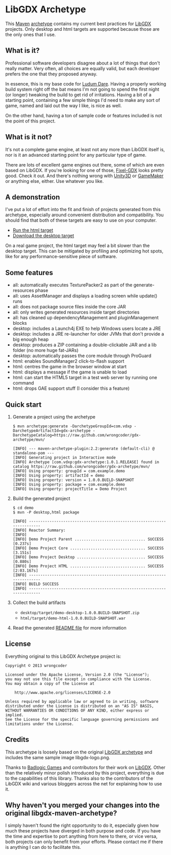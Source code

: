 # LibGDX Archetype

This [Maven](https://maven.apache.org/) [archetype](https://maven.apache.org/guides/introduction/introduction-to-archetypes.html) contains my current best practices for [LibGDX](http://libgdx.badlogicgames.com/) projects. Only desktop and html targets are supported because those are the only ones that I use.

## What is it?

Professional software developers disagree about a lot of things that don't really matter. Very often, all choices are equally valid, but each developer prefers the one that they proposed anyway.

In essence, this is my base code for [Ludum Dare](http://www.ludumdare.com/compo/). Having a properly working build system right off the bat means I'm not going to spend the first night (or longer) tweaking the build to get rid of irritations. Having a bit of a starting point, containing a few simple things I'd need to make any sort of game, named and laid out the way I like, is nice as well.

On the other hand, having a ton of sample code or features included is not the point of this project.

## What is it not?

It's not a complete game engine, at least not any more than LibGDX itself is, nor is it an advanced starting point for any particular type of game.

There are lots of excellent game engines out there, some of which are even based on LibGDX. If you're looking for one of those, [Fixel-GDX](https://github.com/flixel-gdx/flixel-gdx) looks pretty good. Check it out. And there's nothing wrong with [Unity3D](http://unity3d.com/unity/download/) or [GameMaker](http://www.yoyogames.com/studio) or anything else, either. Use whatever you like.

## A demonstration

I've put a lot of effort into the fit and finish of projects generated from this archetype, especially around convenient distribution and compatibility. You should find that both of these targets are easy to use on your computer.

* [Run the html target](http://wrongcoder.github.io/gdx-archetype/demo/)
* [Download the desktop target](http://wrongcoder.github.io/gdx-archetype/demo/demo-desktop-1.0.0.BUILD-SNAPSHOT.zip)

On a real game project, the html target may feel a bit slower than the desktop target. This can be mitigated by profiling and optimizing hot spots, like for any performance-sensitive piece of software.

## Some features

* all: automatically executes TexturePacker2 as part of the generate-resources phase
* all: uses AssetManager and displays a loading screen while update() runs
* all: does not package source files inside the core JAR
* all: only writes generated resources inside target directories
* all: has cleaned up dependencyManagement and pluginManagement blocks
* desktop: includes a Launch4j EXE to help Windows users locate a JRE
* desktop: includes a JRE re-launcher for older JVMs that don't provide a big enough heap
* desktop: produces a ZIP containing a double-clickable JAR and a lib folder (no more huge fat-JARs)
* desktop: automatically passes the core module through ProGuard
* html: enables SoundManager2 click-to-flash support
* html: centres the game in the browser window at start
* html: displays a message if the game is unable to load
* html: can start the HTML5 target in a test web server by running one command
* html: drops GAE support stuff (I consider this a feature)

## Quick start

1. Generate a project using the archetype

    ```shell
    $ mvn archetype:generate -DarchetypeGroupId=com.vdxp -DarchetypeArtifactId=gdx-archetype -DarchetypeCatalog=https://raw.github.com/wrongcoder/gdx-archetype/mvn/

    [INFO] --- maven-archetype-plugin:2.2:generate (default-cli) @ standalone-pom ---
    [INFO] Generating project in Interactive mode
    [INFO] Archetype [com.vdxp:gdx-archetype:1.0.1.RELEASE] found in catalog https://raw.github.com/wrongcoder/gdx-archetype/mvn/
    [INFO] Using property: groupId = com.example.demo
    [INFO] Using property: artifactId = demo
    [INFO] Using property: version = 1.0.0.BUILD-SNAPSHOT
    [INFO] Using property: package = com.example.demo
    [INFO] Using property: projectTitle = Demo Project
    ```

1. Build the generated project

    ```shell
    $ cd demo
    $ mvn -P desktop,html package

    [INFO] ------------------------------------------------------------------------
    [INFO] Reactor Summary:
    [INFO] 
    [INFO] Demo Project Parent ............................... SUCCESS [0.237s]
    [INFO] Demo Project Core ................................. SUCCESS [3.151s]
    [INFO] Demo Project Desktop .............................. SUCCESS [0.880s]
    [INFO] Demo Project HTML ................................. SUCCESS [2:03.167s]
    [INFO] ------------------------------------------------------------------------
    [INFO] BUILD SUCCESS
    [INFO] ------------------------------------------------------------------------
    ```

1. Collect the build artifacts
    * `desktop/target/demo-desktop-1.0.0.BUILD-SNAPSHOT.zip`
    * `html/target/demo-html-1.0.0.BUILD-SNAPSHOT.war`

1. Read the generated [README file](src/main/resources/archetype-resources/README.md) for more information

## License

Everything original to this LibGDX Archetype project is:

    Copyright © 2013 wrongcoder

    Licensed under the Apache License, Version 2.0 (the "License");
    you may not use this file except in compliance with the License.
    You may obtain a copy of the License at

        http://www.apache.org/licenses/LICENSE-2.0

    Unless required by applicable law or agreed to in writing, software
    distributed under the License is distributed on an "AS IS" BASIS,
    WITHOUT WARRANTIES OR CONDITIONS OF ANY KIND, either express or implied.
    See the License for the specific language governing permissions and
    limitations under the License.

## Credits

This archetype is loosely based on the original [LibGDX archetype](https://github.com/libgdx/libgdx-maven-archetype) and includes the same sample image libgdx-logo.png.

Thanks to [Badlogic Games](http://www.badlogicgames.com) and contributors for their work on [LibGDX](http://libgdx.badlogicgames.com/). Other than the relatively minor polish introduced by this project, everything is due to the capabilities of this library. Thanks also to the contributors of the LibGDX wiki and various bloggers across the net for explaining how to use it.

## Why haven't you merged your changes into the original libgdx-maven-archetype?

I simply haven't found the right opportunity to do it, especially given how much these projects have diverged in both purpose and code. If you have the time and expertise to port anything from here to there, or vice versa, both projects can only benefit from your efforts. Please contact me if there is anything I can do to facilitate this.
